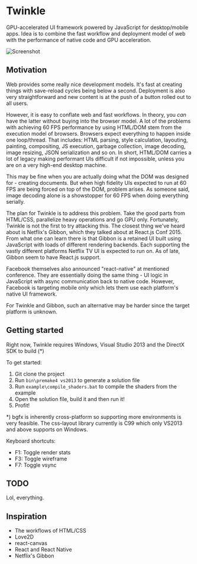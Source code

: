 # Twinkle
GPU-accelerated UI framework powered by JavaScript for desktop/mobile apps.
Idea is to combine the fast workflow and deployment model of web with the performance
of native code and GPU acceleration.

![Screenshot](https://raw.githubusercontent.com/cgbystrom/twinkle/master/screenshot1.jpg)

## Motivation
Web provides some really nice development models. It's fast at creating things with save-reload cycles
being below a second. Deployment is also very straightforward and new content is at the push of a button
rolled out to all users.

However, it is easy to conflate web and fast workflows. In theory, you *can* have the latter without buying into the browser model.
A lot of the problems with achieving 60 FPS performance by using HTML/DOM stem from the execution model of browsers.
Browsers expect everything to happen inside one loop/thread. That includes:
HTML parsing, style calculation, layouting, painting, compositing, JS execution, garbage collection, image decoding,
image resizing, JSON serialization and so on. In short, HTML/DOM carries a lot of legacy making
performant UIs difficult if not impossible, unless you are on a very high-end desktop machine.

This may be fine when you are actually doing what the DOM was designed for - creating documents.
But when high fidelity UIs expected to run at 60 FPS are being forced on top of the DOM, problem arises.
As someone said, image decoding alone is a showstopper for 60 FPS when doing everything serially.

The plan for Twinkle is to address this problem. Take the good parts from HTML/CSS, parallelize heavy operations and go GPU only.
Fortunately, Twinkle is not the first to try attacking this. The closest thing we've heard about
is Netflix's Gibbon, which they talked about at React.js Conf 2015. From what one can learn there is that Gibbon is a
retained UI built using JavaScript with loads of different rendering backends. Each supporting the vastly different platforms Netflix TV UI
is expected to run on. As of late, Gibbon seem to have React.js support.

Facebook themselves also announced "react-native" at mentioned conference. They are essentially doing the same thing - 
UI logic in JavaScript with async communication back to native code. However, Facebook is targeting mobile only which
lets them use each platform's native UI framework.

For Twinkle and Gibbon, such an alternative may be harder since the target platform is unknown.

## Getting started

Right now, Twinkle requires Windows, Visual Studio 2013 and the DirectX SDK to build (*)

To get started:

1. Git clone the project
1. Run ```bin\premake4 vs2013``` to generate a solution file
1. Run ```example\compile_shaders.bat``` to compile the shaders from the example
1. Open the solution file, build it and then run it!
1. Profit!

*) bgfx is inherently cross-platform so supporting more environments is very feasible.
The css-layout library currently is C99 which only VS2013 and above supports on Windows.

Keyboard shortcuts:
 * F1: Toggle render stats
 * F3: Toggle wireframe
 * F7: Toggle vsync

## TODO
Lol, everything.

## Inspiration
 * The workflows of HTML/CSS
 * Love2D
 * react-canvas
 * React and React Native
 * Netflix's Gibbon

